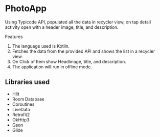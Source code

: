 # PhotoApp
Using Typicode API, populated all the data in recycler view, on tap detail activity open with a header image, title, and description.

Features

1. The language used is Kotlin.
2. Fetches the data from the provided API and shows the list in a recycler view.
3. On Click of Item show HeadImage, title, and description.
4. The application will run in offline mode.

## Libraries used
 * Hilt
 * Room Database
 * Coroutines
 * LiveData
 * Retrofit2
 * OkHttp3
 * Gson
 * Glide

